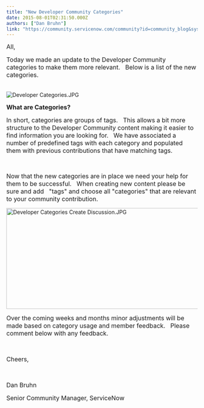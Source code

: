 ```yaml
---
title: "New Developer Community Categories"
date: 2015-08-01T02:31:50.000Z
authors: ["Dan Bruhn"]
link: "https://community.servicenow.com/community?id=community_blog&sys_id=f18ce6e1dbd0dbc01dcaf3231f961973"
---
```

<p><span style="font-size: 12pt;">All,</span></p><p></p><p><span style="font-size: 12pt;">Today we made an update to the Developer Community categories to make them more relevant.   Below is a list of the new categories.</span></p><p><span style="font-size: 12pt;"><br/></span><img   alt="Developer Categories.JPG" class="image-0 jive-image" src="90d4618adb50d7049c9ffb651f961947.iix" style="height: auto;"/></p><p style="font-size: 13.3333330154419px;"><span style="font-size: 12pt;"><strong>What are Categories?</strong></span></p><p style="font-size: 13.3333330154419px;"></p><p style="font-size: 13.3333330154419px;"><span style="font-size: 12pt;">In short, categories are groups of tags.   This allows a bit more structure to the Developer Community content making it easier to find information you are looking for.   We have associated a number of predefined tags with each category and populated them with previous contributions that have matching tags.</span></p><p style="font-size: 13.3333330154419px;"><span style="font-size: 12pt;"><br/></span></p><p><span style="font-size: 12pt;">Now that the new categories are in place we need your help for them to be successful.   When creating new content please be sure and add   "tags" and choose all "categories" that are relevant to your community contribution.   </span></p><p><img   alt="Developer Categories Create Discussion.JPG" class="image-1 jive-image" src="b0bcfcc2db9497041dcaf3231f9619fe.iix" style="height: 265px; width: 620px;"/></p><p></p><p><span style="font-size: 12pt;">Over the coming weeks and months minor adjustments will be made based on category </span><span style="font-size: 16px;">usage</span><span style="font-size: 12pt;"> and member feedback.   Please comment below with any feedback.</span></p><p><span style="font-size: 12pt;"><br/></span></p><p><span style="font-size: 12pt;">Cheers,</span></p><p><span style="font-size: 12pt;"><br/></span></p><p><span style="font-size: 12pt;">Dan Bruhn</span></p><p><span style="font-size: 12pt;">Senior Community Manager, ServiceNow<br/></span></p>
